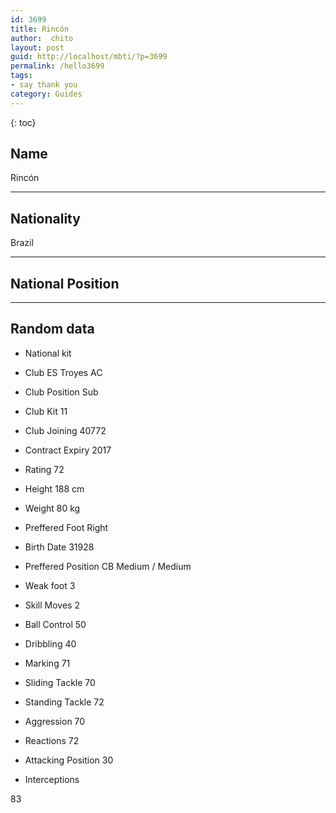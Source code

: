 ```yaml
---
id: 3699
title: Rincón
author:  chito 
layout: post
guid: http://localhost/mbti/?p=3699
permalink: /hello3699
tags:
- say thank you
category: Guides
---
```



{: toc}


## Name  
Rincón 

* * *

## Nationality  
Brazil 

* * *

## National Position 

* * *

## Random data 

  * National kit 
  * Club 
ES Troyes AC 

  * Club Position 
Sub 

  * Club Kit 
11 

  * Club Joining 
40772 

  * Contract Expiry 
2017 

  * Rating 
72 

  * Height 
188 cm 

  * Weight 
80 kg 

  * Preffered Foot 
Right 

  * Birth Date 
31928 

  * Preffered Position 
CB Medium / Medium 

  * Weak foot 
3 

  * Skill Moves 
2 

  * Ball Control 
50 

  * Dribbling 
40 

  * Marking 
71 

  * Sliding Tackle 
70 

  * Standing Tackle 
72 

  * Aggression 
70 

  * Reactions 
72 

  * Attacking Position 
30 

  * Interceptions 

83</ul>